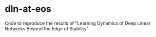 # dln-at-eos
Code to reproduce the results of "Learning Dynamics of Deep Linear Networks Beyond the Edge of Stability"
